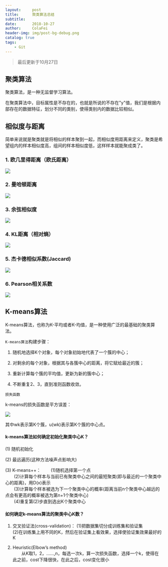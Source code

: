 ```yaml
---
layout:     post
title:      聚类算法总结
subtitle:   
date:       2018-10-27
author:     ColaFei
header-img: img/post-bg-debug.png
catalog: true
tags:
    - Git
---
```



>最后更新于10月27日

## 聚类算法

聚类算法，是一种无监督学习算法。

在聚类算法中，目标属性是不存在的，也就是所说的不存在"y"值，我们是根据内部存在的数据特征，划分不同的类别，使得类别内的数据比较相似。

## 相似度与距离

简单来说就是聚类就是将相似的样本聚到一起，而相似度用距离来定义，聚类是希望组内的样本相似度高，组间的样本相似度低，这样样本就能聚成类了。

### 1. 欧几里得距离（欧氏距离）

![](https://upload-images.jianshu.io/upload_images/13880974-eb786fc8d10a0b3c.png?imageMogr2/auto-orient/strip%7CimageView2/2/w/1240)

### 2. 曼哈顿距离

![](https://upload-images.jianshu.io/upload_images/13880974-8d60dddfc863dea9.png?imageMogr2/auto-orient/strip%7CimageView2/2/w/1240)

### 3. 余弦相似度

![](https://upload-images.jianshu.io/upload_images/13880974-49c2b4f5f44c7625.png?imageMogr2/auto-orient/strip%7CimageView2/2/w/1240)

### 4. KL距离（相对熵）

![](https://upload-images.jianshu.io/upload_images/13880974-b6c7d3bbdc440418.png?imageMogr2/auto-orient/strip%7CimageView2/2/w/1240)

### 5. 杰卡德相似系数(Jaccard)

![](https://upload-images.jianshu.io/upload_images/13880974-649021110adc4e46.png?imageMogr2/auto-orient/strip%7CimageView2/2/w/1240)

### 6. Pearson相关系数

![](https://upload-images.jianshu.io/upload_images/13880974-dcc52150fca6bbbb.png?imageMogr2/auto-orient/strip%7CimageView2/2/w/1240)

## K-means算法

K-means算法，也称为K-平均或者K-均值，是一种使用广泛的最基础的聚类算法。

``` K-means算法 ```构建步骤：

1. 随机地选择K个对象，每个对象初始地代表了一个簇的中心；

2. 对剩余的每个对象，根据其与各簇中心的距离，将它赋给最近的簇；

3. 重新计算每个簇的平均值，更新为新的簇中心；

4. 不断重复2、3，直到准则函数收敛。

``` 损失函数 ```

k-means的损失函数是平方误差：

![](https://upload-images.jianshu.io/upload_images/13880974-a8788390a694b520.png?imageMogr2/auto-orient/strip%7CimageView2/2/w/1240)

其中wk表示第K个簇，u(wk)表示第K个簇的中心点。

#### k-means算法如何确定初始化聚类中心K？

(1) 随机初始化<br />

(2) 最远遍历(这种方法噪声点影响大)<br />

(3) K-means++： 
&emsp;&emsp;(1)随机选择第一个点 <br />
&emsp;&emsp;(2)计算每个样本与当前已有聚类中心之间的最短聚类(即与最近的一个聚类中心的距离)，用D(x)表示 <br />
&emsp;&emsp;(3)计算每个样本被选为下一个聚类中心的概率(距离当前n个聚类中心越远的点会有更高的概率被选为第n+1个聚类中心) <br />
&emsp;&emsp;(4)重复第(2)步直到选出K个聚类中心

#### 如何确定k-means算法的聚类中心K数？

1. 交叉验证法(cross-validation)： 
(1)把数据集切分成训练集和验证集 <br />
(2)在训练集上用不同的K，然后在验证集上看效果，选择使验证集效果最好的K <br />

2. Heuristic(Elbow’s method) <br />
&emsp;&emsp;从K取1，2，……,n，每选一次k，算一次损失函数，选择一个k，使得在此之前，cost下降很快，在此之后，cost变化很小



